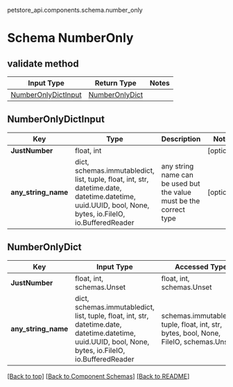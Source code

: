 petstore_api.components.schema.number_only
# Schema NumberOnly

## validate method
Input Type | Return Type | Notes
------------ | ------------- | -------------
[NumberOnlyDictInput](#numberonlydictinput) | [NumberOnlyDict](#numberonlydict) |

## NumberOnlyDictInput
Key | Type |  Description | Notes
------------ | ------------- | ------------- | -------------
**JustNumber** | float, int |  | [optional]
**any_string_name** | dict, schemas.immutabledict, list, tuple, float, int, str, datetime.date, datetime.datetime, uuid.UUID, bool, None, bytes, io.FileIO, io.BufferedReader | any string name can be used but the value must be the correct type | [optional]

## NumberOnlyDict
Key | Input Type | Accessed Type | Description | Notes
------------ | ------------- | ------------- | ------------- | -------------
**JustNumber** | float, int, schemas.Unset | float, int, schemas.Unset |  | [optional]
**any_string_name** | dict, schemas.immutabledict, list, tuple, float, int, str, datetime.date, datetime.datetime, uuid.UUID, bool, None, bytes, io.FileIO, io.BufferedReader | schemas.immutabledict, tuple, float, int, str, bytes, bool, None, FileIO, schemas.Unset | any string name can be used but the value must be the correct type | [optional] typed value is accessed with the get_additional_property_ method

[[Back to top]](#top) [[Back to Component Schemas]](../../../README.md#Component-Schemas) [[Back to README]](../../../README.md)
